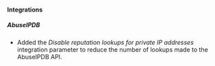#### Integrations
##### AbuseIPDB
- Added the *Disable reputation lookups for private IP addresses* integration parameter to reduce the number of lookups made to the AbuseIPDB API. 